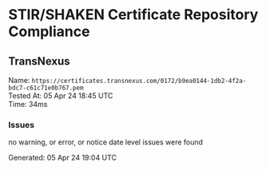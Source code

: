 # STIR/SHAKEN Certificate Repository Compliance

## TransNexus

Name: `https://certificates.transnexus.com/0172/b9ea0144-1db2-4f2a-bdc7-c61c71e0b767.pem`\
Tested At: 05 Apr 24 18:45 UTC\
Time: 34ms

### Issues

no warning, or error, or notice date level issues were found

Generated: 05 Apr 24 19:04 UTC